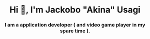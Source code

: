 <h1 align="center">Hi 👋, I'm Jackobo "Akina" Usagi</h1>
<h3 align="center">I am a application developer ( and video game player in my spare time ).</h3>

